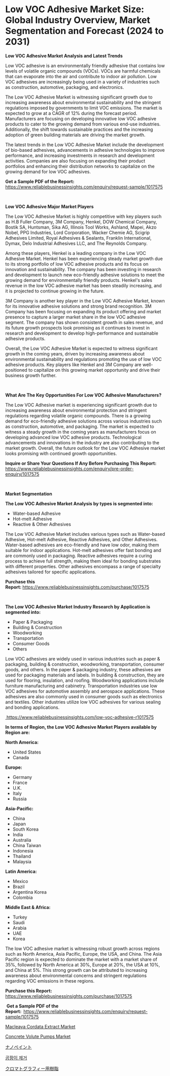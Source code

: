 <p><h1>Low VOC Adhesive Market Size: Global Industry Overview, Market Segmentation and Forecast (2024 to 2031)</h1></p><p><strong>Low VOC Adhesive Market Analysis and Latest Trends</strong></p>
<p><p>Low VOC adhesive is an environmentally friendly adhesive that contains low levels of volatile organic compounds (VOCs). VOCs are harmful chemicals that can evaporate into the air and contribute to indoor air pollution. Low VOC adhesives are increasingly being used in a variety of industries such as construction, automotive, packaging, and electronics.</p><p>The Low VOC Adhesive Market is witnessing significant growth due to increasing awareness about environmental sustainability and the stringent regulations imposed by governments to limit VOC emissions. The market is expected to grow at a CAGR of 12% during the forecast period. Manufacturers are focusing on developing innovative low VOC adhesive products to cater to the growing demand from various end-use industries. Additionally, the shift towards sustainable practices and the increasing adoption of green building materials are driving the market growth.</p><p>The latest trends in the Low VOC Adhesive Market include the development of bio-based adhesives, advancements in adhesive technologies to improve performance, and increasing investments in research and development activities. Companies are also focusing on expanding their product portfolios and enhancing their distribution networks to capitalize on the growing demand for low VOC adhesives.</p></p>
<p><strong>Get a Sample PDF of the Report:&nbsp;</strong> <a href="https://www.reliablebusinessinsights.com/enquiry/request-sample/1017575">https://www.reliablebusinessinsights.com/enquiry/request-sample/1017575</a></p>
<p>&nbsp;</p>
<p><strong>Low VOC Adhesive Major Market Players</strong></p>
<p><p>The Low VOC Adhesive Market is highly competitive with key players such as H.B Fuller Company, 3M Company, Henkel, DOW Chemical Company, Bostik SA, Huntsman, Sika AG, Illinois Tool Works, Ashland, Mapei, Akzo Nobel, PPG Industries, Lord Corporation, Wacker Chemie AG, Scigrip Adhesives Limited, Royal Adhesives & Sealants, Franklin International, Dymax, Delo Industrial Adhesives LLC, and The Reynolds Company.</p><p>Among these players, Henkel is a leading company in the Low VOC Adhesive Market. Henkel has been experiencing steady market growth due to its strong portfolio of low VOC adhesive products and its focus on innovation and sustainability. The company has been investing in research and development to launch new eco-friendly adhesive solutions to meet the growing demand for environmentally friendly products. Henkel's sales revenue in the low VOC adhesive market has been steadily increasing, and it is projected to continue growing in the future.</p><p>3M Company is another key player in the Low VOC Adhesive Market, known for its innovative adhesive solutions and strong brand recognition. 3M Company has been focusing on expanding its product offering and market presence to capture a larger market share in the low VOC adhesive segment. The company has shown consistent growth in sales revenue, and its future growth prospects look promising as it continues to invest in research and development to develop high-performance and sustainable adhesive products.</p><p>Overall, the Low VOC Adhesive Market is expected to witness significant growth in the coming years, driven by increasing awareness about environmental sustainability and regulations promoting the use of low VOC adhesive products. Key players like Henkel and 3M Company are well-positioned to capitalize on this growing market opportunity and drive their business growth further.</p></p>
<p>&nbsp;</p>
<p><strong>What Are The Key Opportunities For Low VOC Adhesive Manufacturers?</strong></p>
<p><p>The Low VOC Adhesive market is experiencing significant growth due to increasing awareness about environmental protection and stringent regulations regarding volatile organic compounds. There is a growing demand for eco-friendly adhesive solutions across various industries such as construction, automotive, and packaging. The market is expected to witness a steady growth in the coming years as manufacturers focus on developing advanced low VOC adhesive products. Technological advancements and innovations in the industry are also contributing to the market growth. Overall, the future outlook for the Low VOC Adhesive market looks promising with continued growth opportunities.</p></p>
<p><strong>Inquire or Share Your Questions If Any Before Purchasing This Report:</strong> <a href="https://www.reliablebusinessinsights.com/enquiry/pre-order-enquiry/1017575">https://www.reliablebusinessinsights.com/enquiry/pre-order-enquiry/1017575</a></p>
<p>&nbsp;</p>
<p><strong>Market Segmentation</strong></p>
<p><strong>The Low VOC Adhesive Market Analysis by types is segmented into:</strong></p>
<p><ul><li>Water-based Adhesive</li><li>Hot-melt Adhesive</li><li>Reactive & Other Adhesives</li></ul></p>
<p><p>The Low VOC Adhesive Market includes various types such as Water-based Adhesive, Hot-melt Adhesive, Reactive Adhesives, and Other Adhesives. Water-based adhesives are eco-friendly and have low odor, making them suitable for indoor applications. Hot-melt adhesives offer fast bonding and are commonly used in packaging. Reactive adhesives require a curing process to achieve full strength, making them ideal for bonding substrates with different properties. Other adhesives encompass a range of specialty adhesives tailored for specific applications.</p></p>
<p><strong>Purchase this Report:&nbsp;</strong><a href="https://www.reliablebusinessinsights.com/purchase/1017575">https://www.reliablebusinessinsights.com/purchase/1017575</a></p>
<p>&nbsp;</p>
<p><strong>The Low VOC Adhesive Market Industry Research by Application is segmented into:</strong></p>
<p><ul><li>Paper & Packaging</li><li>Building & Construction</li><li>Woodworking</li><li>Transportation</li><li>Consumer Goods</li><li>Others</li></ul></p>
<p><p>Low VOC adhesives are widely used in various industries such as paper & packaging, building & construction, woodworking, transportation, consumer goods, and others. In the paper & packaging industry, these adhesives are used for packaging materials and labels. In building & construction, they are used for flooring, insulation, and roofing. Woodworking applications include furniture manufacturing and cabinetry. Transportation industries use low VOC adhesives for automotive assembly and aerospace applications. These adhesives are also commonly used in consumer goods such as electronics and textiles. Other industries utilize low VOC adhesives for various sealing and bonding applications.</p></p>
<p><a href="https://www.reliablebusinessinsights.com/low-voc-adhesive-r1017575">&nbsp;https://www.reliablebusinessinsights.com/low-voc-adhesive-r1017575</a></p>
<p><strong>In terms of Region, the Low VOC Adhesive Market Players available by Region are:</strong></p>
<p>
    <p> <strong> North America: </strong>
        <ul>
            <li>United States</li>
            <li>Canada</li>
        </ul>
        </p> 
    <p> <strong> Europe: </strong>
        <ul>
            <li>Germany</li>
            <li>France</li>
            <li>U.K.</li>
            <li>Italy</li>
            <li>Russia</li>
        </ul>
        </p> 
    <p> <strong> Asia-Pacific: </strong>
        <ul>
            <li>China</li>
            <li>Japan</li>
            <li>South Korea</li>
            <li>India</li>
            <li>Australia</li>
            <li>China Taiwan</li>
            <li>Indonesia</li>
            <li>Thailand</li>
            <li>Malaysia</li>
        </ul>
        </p> 
    <p> <strong> Latin America: </strong>
        <ul>
            <li>Mexico</li>
            <li>Brazil</li>
            <li>Argentina Korea</li>
            <li>Colombia</li>
        </ul>
        </p> 
    <p> <strong> Middle East & Africa: </strong>
        <ul>
            <li>Turkey</li>
            <li>Saudi</li>
            <li>Arabia</li>
            <li>UAE</li>
            <li>Korea</li>
        </ul>
    </p>
    </p>
<p><p>The low VOC adhesive market is witnessing robust growth across regions such as North America, Asia Pacific, Europe, the USA, and China. The Asia Pacific region is expected to dominate the market with a market share of 35%, followed by North America at 30%, Europe at 20%, the USA at 10%, and China at 5%. This strong growth can be attributed to increasing awareness about environmental concerns and stringent regulations regarding VOC emissions in these regions.</p></p>
<p><strong>Purchase this Report: </strong><a href="https://www.reliablebusinessinsights.com/purchase/1017575">https://www.reliablebusinessinsights.com/purchase/1017575</a></p>
<p>&nbsp;<strong>Get a Sample PDF of the Report:&nbsp;&nbsp;</strong><a href="https://www.reliablebusinessinsights.com/enquiry/request-sample/1017575">https://www.reliablebusinessinsights.com/enquiry/request-sample/1017575</a></p>
<p><strong></strong></p>
<p><p><a href="https://github.com/kosella/Market-Research-Report-List-3/blob/main/macleaya-cordata-extract-market.md">Macleaya Cordata Extract Market</a></p><p><a href="https://issuu.com/reportprime-2/docs/concrete-volute-pumps-market-size-2030.pptx">Concrete Volute Pumps Market</a></p><p><a href="https://medium.com/@stantonhane1/%E3%83%8A%E3%83%8E%E5%A1%97%E6%96%99%E5%B8%82%E5%A0%B4%E3%81%AE%E3%82%B5%E3%82%A4%E3%82%BA-%E3%82%B7%E3%82%A7%E3%82%A2-%E3%83%88%E3%83%AC%E3%83%B3%E3%83%89%E5%88%86%E6%9E%90%E3%83%AC%E3%83%9D%E3%83%BC%E3%83%88-%E3%82%A8%E3%83%B3%E3%83%89%E3%83%A6%E3%83%BC%E3%82%B9-%E3%83%98%E3%83%AB%E3%82%B9%E3%82%B1%E3%82%A2-%E8%88%AA%E7%A9%BA%E5%AE%87%E5%AE%99-%E6%B5%B7%E6%B4%8B%E7%94%A3%E6%A5%AD-%E3%82%A8%E3%83%AC%E3%82%AF%E3%83%88%E3%83%AD%E3%83%8B%E3%82%AF%E3%82%B9-%E5%BB%BA%E8%A8%AD-%E5%8E%9F%E6%96%99%E5%88%A5-2031%E5%B9%B4%E3%81%BE%E3%81%A7%E3%81%AE%E4%BA%88%E6%B8%AC-6f258203084b">ナノペイント</a></p><p><a href="https://medium.com/@haroldwarren626/%ED%98%95%ED%83%9C-%ED%95%B4%EC%A0%9C-%EA%B8%B0%EC%88%A0-%EC%82%B0%EC%97%85-%EB%B6%84%EC%84%9D-%EB%B3%B4%EA%B3%A0%EC%84%9C-%EC%8B%9C%EC%9E%A5-%EA%B7%9C%EB%AA%A8-%EC%A0%90%EC%9C%A0%EC%9C%A8-%EC%9D%91%EC%9A%A9-%ED%94%84%EB%A1%9C%EA%B7%B8%EB%9E%A8%EB%B3%84-%ED%8A%B8%EB%A0%8C%EB%93%9C-%EB%B0%8F-%EC%A7%80%EC%97%AD-%EA%B2%BD%EC%9F%81-%EC%A0%84%EB%9E%B5-2024-2031-4cface0ac14f">곰팡이 제거</a></p><p><a href="https://medium.com/@stantonhane1/%E3%82%B0%E3%83%AD%E3%83%BC%E3%83%90%E3%83%AB%E3%82%AF%E3%83%AD%E3%83%9E%E3%83%88%E3%82%B0%E3%83%A9%E3%83%95%E3%82%A3%E3%83%BC%E3%83%AC%E3%82%B8%E3%83%B3%E5%B8%82%E5%A0%B4%E3%81%AF-2024%E5%B9%B4%E3%81%8B%E3%82%892031%E5%B9%B4%E3%81%AE%E6%9C%9F%E9%96%93%E3%81%ABcagr-%E3%81%A7%E6%88%90%E9%95%B7%E3%81%99%E3%82%8B%E3%81%A8%E4%BA%88%E6%B8%AC%E3%81%95%E3%82%8C%E3%81%A6%E3%81%84%E3%81%BE%E3%81%99-00df7e2ea878">クロマトグラフィー用樹脂</a></p></p>